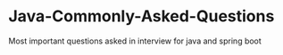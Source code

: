 # Java-Commonly-Asked-Questions
Most important questions asked in interview for java and spring boot 
